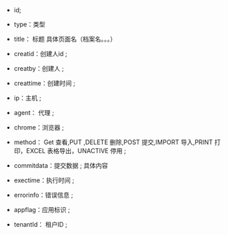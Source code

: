 - id;

- type：类型 
 
- title： 标题  具体页面名（档案名。。。）

- creatid：创建人id ;
 
- creatby：创建人 ;

- creattime：创建时间 ;
 
- ip：主机 ;

- agent： 代理 ;
            
- chrome：浏览器 ;
            
- method： Get 查看,PUT ,DELETE 删除,POST 提交,IMPORT 导入,PRINT 打印，EXCEL 表格导出，UNACTIVE 停用 ;
            
- commitdata：提交数据 ;    具体内容
            
- exectime：执行时间 ;      
            
- errorinfo：错误信息 ;
            
- appflag：应用标识 ;

- tenantId： 租户ID ;